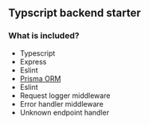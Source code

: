 ## Typscript backend starter

### What is included?

- Typescript
- Express 
- Eslint
- [Prisma ORM]('https://www.prisma.io/')
- Eslint
- Request logger middleware
- Error handler middleware
- Unknown endpoint handler
